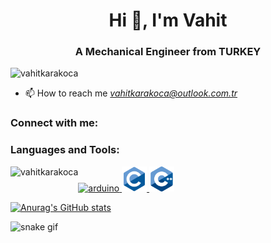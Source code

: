 <h1 align="center">Hi 👋, I'm Vahit</h1>
<h3 align="center">A Mechanical Engineer from TURKEY</h3>

<p align="left"> <img src="https://komarev.com/ghpvc/?username=vahitkarakoca&label=Profile%20views&color=0e75b6&style=flat" alt="vahitkarakoca" /> </p>

- 📫 How to reach me *vahitkarakoca@outlook.com.tr*

<h3 align="left">Connect with me:</h3>
<p align="left">
</p>

<h3 align="left">Languages and Tools:</h3>
<p align="left"> <a href="https://www.arduino.cc/" target="_blank" rel="noreferrer"> <img src="https://cdn.worldvectorlogo.com/logos/arduino-1.svg" alt="arduino" width="40" height="40"/> </a> <a href="https://www.cprogramming.com/" target="_blank" rel="noreferrer"> <img src="https://raw.githubusercontent.com/devicons/devicon/master/icons/c/c-original.svg" alt="c" width="40" height="40"/> </a> <a href="https://www.w3schools.com/cpp/" target="_blank" rel="noreferrer"> <img src="https://raw.githubusercontent.com/devicons/devicon/master/icons/cplusplus/cplusplus-original.svg" alt="cplusplus" width="40" height="40"/> </a> <a 

<p><img align="left" src="https://github-readme-stats.vercel.app/api/top-langs?username=vahitkarakoca&show_icons=true&locale=en&layout=compact" alt="vahitkarakoca" /></p>



[![Anurag's GitHub stats](https://github-readme-stats.vercel.app/api?username=vahitkarakoca)](https://github.com/anuraghazra/github-readme-stats)

![snake gif](https://github.com/vahitkarakoca/blob/output/github-contribution-grid-snake.gif)
